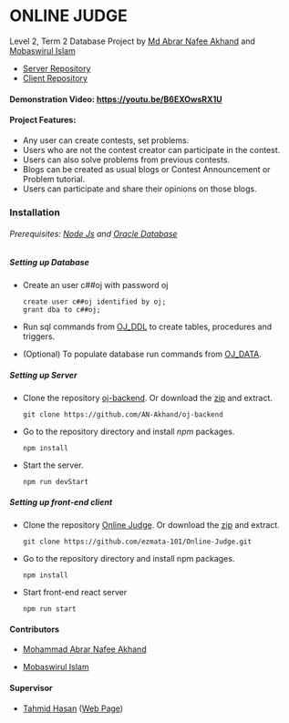 # ONLINE JUDGE

Level 2, Term 2 Database Project by [Md Abrar Nafee Akhand](https://github.com/AN-Akhand) and [Mobaswirul Islam](https://github.com/ezmata-101)

- [Server Repository](https://github.com/AN-Akhand/oj-backend)
- [Client Repository](https://github.com/ezmata-101/Online-Judge)

#### Demonstration Video: https://youtu.be/B6EXOwsRX1U

#### Project Features:

- Any user can create contests, set problems.
- Users who are not the contest creator can participate in the contest.
- Users can also solve problems from previous contests.
- Blogs can be created as usual blogs or Contest Announcement or Problem tutorial.
- Users can participate and share their opinions on those blogs. 

### Installation

###### Prerequisites: [Node Js](https://nodejs.org/en/download/) and [Oracle Database](https://www.oracle.com/database/technologies/oracle-database-software-downloads.html#19c)

##### Setting up Database

- Create an user c##oj with password oj

  ```shell
  create user c##oj identified by oj;
  grant dba to c##oj;
  ```

- Run sql commands from [OJ_DDL](https://github.com/AN-Akhand/oj-backend/blob/main/sqldumps/OJ_DDL.sql) to create tables, procedures and triggers.

- (Optional) To populate database run commands from [OJ_DATA](https://github.com/AN-Akhand/oj-backend/blob/main/sqldumps/OJ_DATA.sql). 

##### Setting up Server

- Clone the repository [oj-backend](https://github.com/AN-Akhand/oj-backend). Or download the [zip](https://github.com/AN-Akhand/oj-backend/archive/refs/heads/main.zip) and extract.

  ```shell
  git clone https://github.com/AN-Akhand/oj-backend
  ```

- Go to the repository directory and install *npm* packages.

  ```shell
  npm install
  ```

- Start the server.

  ```shell
  npm run devStart
  ```



##### Setting up front-end client

- Clone the repository [Online Judge](https://github.com/ezmata-101/Online-Judge). Or download the [zip](https://github.com/ezmata-101/Online-Judge/archive/refs/heads/master.zip) and extract.

  ```shell
  git clone https://github.com/ezmata-101/Online-Judge.git
  ```

- Go to the repository directory and install npm packages.

  ```shell
  npm install
  ```

- Start front-end react server

  ```shell
  npm run start
  ```



#### Contributors

- [Mohammad Abrar Nafee Akhand](https://github.com/AN-Akhand)

- [Mobaswirul Islam](https://github.com/ezmata-101)


#### Supervisor

- [Tahmid Hasan](https://cse.buet.ac.bd/faculty_list/detail/tahmid) ([Web Page](https://tahmid04.github.io/))
